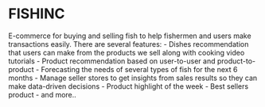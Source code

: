 # FISHINC
E-commerce for buying and selling fish to help fishermen and users make transactions easily. There are several features:  - Dishes recommendation that users can make from the products we sell along with cooking video tutorials - Product recommendation based on user-to-user and product-to-product - Forecasting the needs of several types of fish for the next 6 months - Manage seller stores to get insights from sales results so they can make data-driven decisions - Product highlight of the week - Best sellers product - and more..
